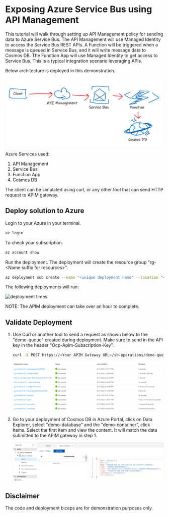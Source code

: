 # Exposing Azure Service Bus using API Management

This tutorial will walk through setting up API Management policy for sending data to Azure Service Bus. The API Management will use Managed Identity to access the Service Bus REST APIs. A Function will be triggered when a message is queued in Service Bus, and it will write message data to Cosmos DB. The Function App will use Managed Identity to get access to Service Bus. This is a typical integration scenario leveraging APIs.

Below architecture is deployed in this demonstration.

![Integration Architecture](media/s8.png)

Azure Services used:

1. API Management
1. Service Bus
1. Function App
1. Cosmos DB

The client can be simulated using curl, or any other tool that can send HTTP request to APIM gateway.

## Deploy solution to Azure

Login to your Azure in your terminal.

```bash
az login
```

To check your subscription.

```bash
az account show
```

Run the deployment. The deployment will create the resource group "rg-\<Name suffix for resources\>". 

```bash
az deployment sub create --name "<unique deployment name" --location "<Your Chosen Location>" --template-file infra/main.bicep --parameters name="<Name suffix for resources>" publisherEmail="<Publisher Email for APIM>" publisherName="<Publisher Name for APIM>" 
```

The following deployments will run:

![deployment times](media/s11.png)

NOTE: The APIM deployment can take over an hour to complete.

## Validate Deployment

1. Use Curl or another tool to send a request as shown below to the "demo-queue" created during deployment. Make sure to send in the API key in the header "Ocp-Apim-Subscription-Key".

    ```bash
    curl -X POST https://<Your APIM Gateway URL>/sb-operations/demo-queue -H 'Ocp-Apim-Subscription-Key:<Your APIM Subscription Key>'   -H 'Content-Type: application/json' -d '{ "date" : "2022-09-17", "id" : "1", "data" : "Sending data to APIM->Service Bus->Trigger Function->write to CosmosDB" }'
    ```

    ![Test APIM gateway](media/s9.png)

1. Go to your deployment of Cosmos DB in Azure Portal, click on Data Explorer, select "demo-database" and the "demo-container”, click Items. Select the first item and view the content. It will match the data submitted to the APIM gateway in step 1.
    
    ![Data in Cosmos DB](media/s10.png)

## Disclaimer

The code and deployment biceps are for demonstration purposes only.

